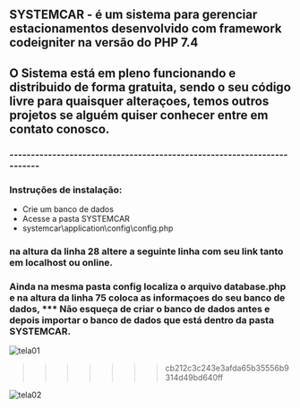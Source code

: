 ## SYSTEMCAR - é um  sistema para gerenciar  estacionamentos desenvolvido com framework codeigniter na versão do PHP 7.4
## O Sistema  está em pleno funcionando e distribuido de forma gratuita, sendo o seu código livre para quaisquer alteraçoes, temos outros projetos se alguém quiser conhecer entre em contato conosco. 
### ------------------------------------------------------------------------
### Instruções de instalação:
* Crie um banco de dados
* Acesse a pasta SYSTEMCAR
* systemcar\application\config\config.php
### na altura da linha 28 altere a seguinte linha com seu link tanto em localhost ou online.

### Ainda na mesma pasta config localiza o arquivo database.php e na altura da linha 75 coloca as informaçoes do seu banco de dados, *** Não esqueça de criar o banco de dados antes e  depois importar o banco de dados que está dentro da pasta SYSTEMCAR.
![tela01](https://user-images.githubusercontent.com/35280835/136465592-9dd5a8bd-5db3-4018-be8d-38c0b183bc60.PNG)
>>>>>>> cb212c3c243e3afda65b35556b9314d49bd640ff

![tela02](https://user-images.githubusercontent.com/35280835/136465643-a6469975-c40a-426a-a708-48220face540.PNG)
